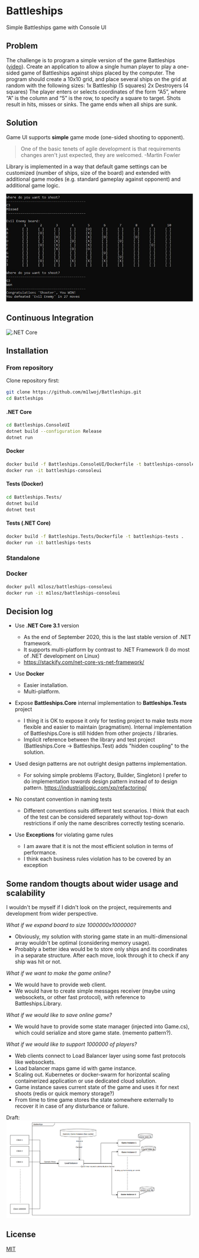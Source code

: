 # Battleships

Simple Battleships game with Console UI

## Problem

The challenge is to program a simple version of the game Battleships (<a href="https://www.youtube.com/watch?v=q0qpQ8doUp8">video</a>). Create an application to allow a single human player to play a one-sided game of Battleships against ships placed by the computer.
The program should create a 10x10 grid, and place several ships on the grid at random with the following sizes:
1x Battleship (5 squares)
2x Destroyers (4 squares)
The player enters or selects coordinates of the form “A5”, where “A” is the column and “5” is the row, to specify a square to target. Shots result in hits, misses or sinks. The game ends when all ships are sunk.

## Solution

Game UI supports **simple** game mode (one-sided shooting to opponent).


> One of the basic tenets of agile development is that requirements changes aren't just expected, they are welcomed.
> -Martin Fowler


Library is implemented in a way that default game settings can be customized (number of ships, size of the board) and extended with additional game modes (e.g. standard gameplay against opponent) and additional game logic.

![Battleships.ConsoleUI](https://github.com/m1lwoj/Battleships/blob/master/README/BattleshipsUI.JPG)

## Continuous Integration
![.NET Core](https://github.com/m1lwoj/Battleships/workflows/.NET%20Core/badge.svg?branch=master)

## Installation

### From repository

Clone repository first:

```sh
git clone https://github.com/m1lwoj/Battleships.git
cd Battleships
```
#### .NET Core

```sh
cd Battleships.ConsoleUI
dotnet build --configuration Release
dotnet run
```

#### Docker

```sh
docker build -f Battleships.ConsoleUI/Dockerfile -t battleships-consoleui .
docker run -it battleships-consoleui
```

#### Tests (Docker)

```sh
cd Battleships.Tests/
dotnet build
dotnet test
```

#### Tests (.NET Core)
```sh
docker build -f Battleships.Tests/Dockerfile -t battleships-tests .
docker run -it battleships-tests 
```

### Standalone

### Docker 

```sh
docker pull m1losz/battleships-consoleui
docker run -it m1losz/battleships-consoleui 
```

## Decision log

+ Use **.NET Core 3.1** version
    + As the end of September 2020, this is the last stable version of .NET framework.
    + It supports multi-platform by contrast to .NET Framework (I do most of .NET development on Linux)
    + https://stackify.com/net-core-vs-net-framework/
    
+ Use **Docker** 
    + Easier installation.
    + Multi-platform.
    
+ Expose **Battleships.Core** internal implementation to **Battleships.Tests** project
    + I thing it is OK to expose it only for testing project to make tests more flexible and easier to maintain (pragmatism). Internal implementation of Battleships.Core is still hidden from other projects / libraries.
    + Implicit reference between the library and test project (Battleships.Core -> Battleships.Test) adds "hidden coupling" to the solution.
    
+ Used design patterns are not outright design patterns implementation. 
    + For solving simple problems (Factory, Builder, Singleton) I prefer to do implementation *towards* design pattern instead of *to* design pattern. https://industriallogic.com/xp/refactoring/
    
+ No constant convention in naming tests
    + Different conventions suits different test scenarios. I think that each of the test can be considered separately without top-down restrictions if only the name describres correctly testing scenario.

+ Use **Exceptions** for violating game rules
    + I am aware that it is not the most efficient solution in terms of performance.
    + I think each business rules violation has to be covered by an exception
  
## Some random thougts about wider usage and scalability

I wouldn't be myself if I didn't look on the project, requirements and development from wider perspective.

*What if we expand board to size 1000000x1000000?*
- Obviously, my solution with storing game state in an multi-dimensional array wouldn't be optimal (considering memory usage).
- Probably a better idea would be to store only ships and its coordinates in a separate structure. After each move, look through it to check if any ship was hit or not.

*What if we want to make the game online?*
- We would have to provide web client.
- We would have to create simple messages receiver (maybe using websockets, or other fast protocol), with reference to Battleships.Library.

*What if we would like to save online game?*
- We would have to provide some state manager (injected into Game.cs), which could serialize and store game state. (memento pattern?).

*What if we would like to support 1000000 of players?*
- Web clients connect to Load Balancer layer using some fast protocols like websockets.
- Load balancer maps game id with game instance.
- Scaling out. Kubernetes or docker-swarm for horizontal scaling containerized application or use dedicated cloud solution.
- Game instance saves current state of the game and uses it for next shoots (redis or quick memory storage?)
- From time to time game stores the state somewhere externally to recover it in case of any disturbance or failure.

Draft:
![](https://github.com/m1lwoj/Battleships/blob/master/README/Battleships-scaling.png)

## License
[MIT](https://choosealicense.com/licenses/mit/)

